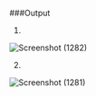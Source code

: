 ###Output 


1.
![Screenshot (1282)](https://github.com/MohdAsad786/Web-Development-Project/assets/124057774/1652a722-776d-411a-b33c-9d3a806c86c5)

2.
![Screenshot (1281)](https://github.com/MohdAsad786/Web-Development-Project/assets/124057774/088edb39-75ce-46fc-aee0-7cd999ec142e)
